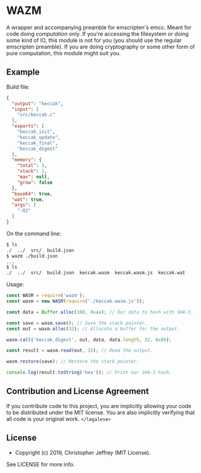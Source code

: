# WAZM

A wrapper and accompanying preamble for emscripten's emcc. Meant for code doing
_computation_ only. If you're accessing the filesystem or doing some kind of
IO, this module is not for you (you should use the regular emscripten
preamble). If you are doing cryptography or some other form of pure
computation, this module might suit you.

## Example

Build file:

``` json
{
  "output": "keccak",
  "input": [
    "src/keccak.c"
  ],
  "exports": [
    "keccak_init",
    "keccak_update",
    "keccak_final",
    "keccak_digest"
  ],
  "memory": {
    "total": 3,
    "stack": 1,
    "max": null,
    "grow": false
  },
  "base64": true,
  "wat": true,
  "args": [
    "-O2"
  ]
}
```

On the command line:

``` bash
$ ls
./  ../  src/  build.json
$ wazm ./build.json
...
$ ls
./  ../  src/  build.json  keccak.wasm  keccak.wasm.js  keccak.wat
```

Usage:

``` js
const WASM = require('wazm');
const wasm = new WASM(require('./keccak.wasm.js'));

const data = Buffer.alloc(100, 0xaa); // Our data to hash with SHA-3.

const save = wasm.save(); // Save the stack pointer.
const out = wasm.alloc(32); // Allocate a buffer for the output.

wasm.call('keccak_digest', out, data, data.length, 32, 0x06);

const result = wasm.read(out, 32); // Read the output.

wasm.restore(save); // Restore the stack pointer.

console.log(result.toString('hex')); // Print our SHA-3 hash.
```

## Contribution and License Agreement

If you contribute code to this project, you are implicitly allowing your code
to be distributed under the MIT license. You are also implicitly verifying that
all code is your original work. `</legalese>`

## License

- Copyright (c) 2019, Christopher Jeffrey (MIT License).

See LICENSE for more info.

